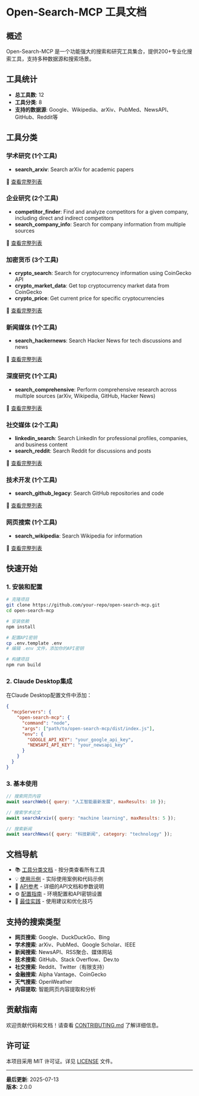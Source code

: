 # Open-Search-MCP 工具文档

## 概述

Open-Search-MCP 是一个功能强大的搜索和研究工具集合，提供200+专业化搜索工具，支持多种数据源和搜索场景。

## 工具统计

- **总工具数**: 12
- **工具分类**: 8
- **支持的数据源**: Google、Wikipedia、arXiv、PubMed、NewsAPI、GitHub、Reddit等

## 工具分类

### 学术研究 (1个工具)

- **search_arxiv**: Search arXiv for academic papers


📖 [查看完整列表](./categories/academic.md)

### 企业研究 (2个工具)

- **competitor_finder**: Find and analyze competitors for a given company, including direct and indirect competitors
- **search_company_info**: Search for company information from multiple sources


📖 [查看完整列表](./categories/company.md)

### 加密货币 (3个工具)

- **crypto_search**: Search for cryptocurrency information using CoinGecko API
- **crypto_market_data**: Get top cryptocurrency market data from CoinGecko
- **crypto_price**: Get current price for specific cryptocurrencies


📖 [查看完整列表](./categories/crypto.md)

### 新闻媒体 (1个工具)

- **search_hackernews**: Search Hacker News for tech discussions and news


📖 [查看完整列表](./categories/news.md)

### 深度研究 (1个工具)

- **search_comprehensive**: Perform comprehensive research across multiple sources (arXiv, Wikipedia, GitHub, Hacker News)


📖 [查看完整列表](./categories/research.md)

### 社交媒体 (2个工具)

- **linkedin_search**: Search LinkedIn for professional profiles, companies, and business content
- **search_reddit**: Search Reddit for discussions and posts


📖 [查看完整列表](./categories/social.md)

### 技术开发 (1个工具)

- **search_github_legacy**: Search GitHub repositories and code


📖 [查看完整列表](./categories/tech.md)

### 网页搜索 (1个工具)

- **search_wikipedia**: Search Wikipedia for information


📖 [查看完整列表](./categories/web.md)


## 快速开始

### 1. 安装和配置

```bash
# 克隆项目
git clone https://github.com/your-repo/open-search-mcp.git
cd open-search-mcp

# 安装依赖
npm install

# 配置API密钥
cp .env.template .env
# 编辑 .env 文件，添加你的API密钥

# 构建项目
npm run build
```

### 2. Claude Desktop集成

在Claude Desktop配置文件中添加：

```json
{
  "mcpServers": {
    "open-search-mcp": {
      "command": "node",
      "args": ["path/to/open-search-mcp/dist/index.js"],
      "env": {
        "GOOGLE_API_KEY": "your_google_api_key",
        "NEWSAPI_API_KEY": "your_newsapi_key"
      }
    }
  }
}
```

### 3. 基本使用

```javascript
// 搜索网页内容
await searchWeb({ query: "人工智能最新发展", maxResults: 10 });

// 搜索学术论文
await searchArxiv({ query: "machine learning", maxResults: 5 });

// 搜索新闻
await searchNews({ query: "科技新闻", category: "technology" });
```

## 文档导航

- 📚 [工具分类文档](./categories/) - 按分类查看所有工具
- 💡 [使用示例](./examples/) - 实际使用案例和代码示例
- 🔧 [API参考](./api/) - 详细的API文档和参数说明
- ⚙️ [配置指南](./configuration.md) - 环境配置和API密钥设置
- 🚀 [最佳实践](./best-practices.md) - 使用建议和优化技巧

## 支持的搜索类型

- **网页搜索**: Google、DuckDuckGo、Bing
- **学术搜索**: arXiv、PubMed、Google Scholar、IEEE
- **新闻搜索**: NewsAPI、RSS聚合、媒体网站
- **技术搜索**: GitHub、Stack Overflow、Dev.to
- **社交搜索**: Reddit、Twitter（有限支持）
- **金融搜索**: Alpha Vantage、CoinGecko
- **天气搜索**: OpenWeather
- **内容提取**: 智能网页内容提取和分析

## 贡献指南

欢迎贡献代码和文档！请查看 [CONTRIBUTING.md](../CONTRIBUTING.md) 了解详细信息。

## 许可证

本项目采用 MIT 许可证。详见 [LICENSE](../LICENSE) 文件。

---

**最后更新**: 2025-07-13  
**版本**: 2.0.0
